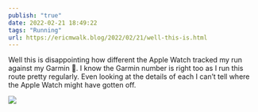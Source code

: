 ```yaml
---
publish: "true"
date: 2022-02-21 18:49:22
tags: "Running"
url: https://ericmwalk.blog/2022/02/21/well-this-is.html
---
```


Well this is disappointing how different the Apple Watch tracked my run against my Garmin 🤔. I know the Garmin number is right too as I run this route pretty regularly. Even looking at the details of each I can’t tell where the Apple Watch might have gotten off.

![](https://ericmwalk.blog/uploads/2022/6dea133211.jpg)